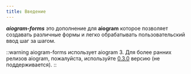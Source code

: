 ```yaml
---
title: Введение
---
```


**_aiogram-forms_** это дополнение для **aiogram** которое позволяет создавать различные формы и легко 
обрабатывать пользовательский ввод шаг за шагом.

::warning
aiogram-forms использует aiogram 3. Для более ранних релизов aiogram, пожалуйста, 
используйте [0.3.0](https://pypi.org/project/aiogram-forms/0.3.0/) версию (не поддерживается).
::
